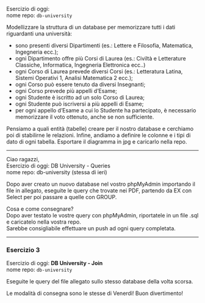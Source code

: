 Esercizio di oggi:    
nome repo: `db-university`

Modellizzare la struttura di un database per memorizzare tutti i dati riguardanti una università:
- sono presenti diversi Dipartimenti (es.: Lettere e Filosofia, Matematica, Ingegneria ecc.);
- ogni Dipartimento offre più Corsi di Laurea (es.: Civiltà e Letterature Classiche, Informatica, Ingegneria Elettronica ecc..)
- ogni Corso di Laurea prevede diversi Corsi (es.: Letteratura Latina, Sistemi Operativi 1, Analisi Matematica 2 ecc.);
- ogni Corso può essere tenuto da diversi Insegnanti;
- ogni Corso prevede più appelli d’Esame;
- ogni Studente è iscritto ad un solo Corso di Laurea;
- ogni Studente può iscriversi a più appelli di Esame;
- per ogni appello d’Esame a cui lo Studente ha partecipato, è necessario memorizzare il voto ottenuto, anche se non sufficiente.

Pensiamo a quali entità (tabelle) creare per il nostro database e cerchiamo poi di stabilirne le relazioni.
Infine, andiamo a definire le colonne e i tipi di dato di ogni tabella.
Esportare il diagramma in jpg e caricarlo nella repo.

<hr>

Ciao ragazzi,  
Esercizio di oggi: DB University - Queries  
nome repo: db-university (stessa di ieri)

Dopo aver creato un nuovo database nel vostro phpMyAdmin importando il file in allegato, eseguite le query che trovate nei PDF, partendo da EX con Select per poi passare a quelle con GROUP.

Cosa  e come consegnare?  
Dopo aver testato le vostre query con phpMyAdmin, riportatele in un file .sql e caricatelo nella vostra repo.  
Sarebbe consigliabile effettuare un push ad ogni query completata.

<hr>

### Esercizio 3
Esercizio di oggi: **DB University - Join**  
nome repo: `db-university`

Eseguite le query del file allegato sullo stesso database della volta scorsa.

Le modalità di consegna sono le stesse di Venerdì! Buon divertimento! 